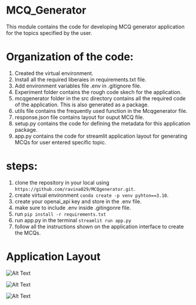 # MCQ_Generator

This module contains the code for developing MCQ generator application for the topics specified by the user.

# Organization of the code:
1. Created the virtual environment.
2. Install all the required liberaies in requirements.txt file.
3. Add environment variables file .env in .gitignore file.
4. Experiment folder contains the rough code skech for the application.
5. mcqgenerator folder in the src directory contains all the required code of the application. This is also generated as a package.
6. utils file contains the frequently used function in the Mcqgenerator file.
7. response.json file contains layout for ouput MCQ file.
8. setup.py contains the code for defining the metadata for this application package.
9. app.py contains the code for streamlit application layout for generating  MCQs for user entered specific topic.

# steps:
1. clone the repository in your local using ```https://github.com/ravina029/MCQgenerator.git```.
2. create virtual environment ```conda create -p venv pyhton==3.10```.
3. create your openai_api key and store in the .env file.
4. make sure to include .env inside .gitingonre file.
4. run ```pip install -r requirements.txt```
5. run app.py in the terminal ```streamlit run app.py```
6. follow all the instructions shown on the application interface to create the MCQs.

# Application Layout
![Alt Text](/Users/ravina/Desktop/MCQGenerator/images/image1.png)

![Alt Text](/Users/ravina/Desktop/MCQGenerator/images/image2.png)

![Alt Text](/Users/ravina/Desktop/MCQGenerator/images/image3.png)

